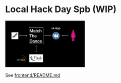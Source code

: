 # Local Hack Day Spb (WIP)

<img src="docs/structure.png" width="50%"/>

See [frontend/README.md](frontend/README.md)
